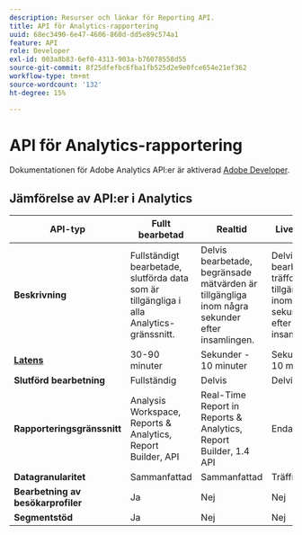 ```yaml
---
description: Resurser och länkar för Reporting API.
title: API för Analytics-rapportering
uuid: 68ec3490-6e47-4606-860d-dd5e89c574a1
feature: API
role: Developer
exl-id: 003a8b83-6ef0-4313-903a-b76078558d55
source-git-commit: 8f25dfefbc6fba1fb525d2e9e0fce654e21ef362
workflow-type: tm+mt
source-wordcount: '132'
ht-degree: 15%

---
```


# API för Analytics-rapportering

Dokumentationen för Adobe Analytics API:er är aktiverad [Adobe Developer](https://developer.adobe.com/analytics-apis/docs/2.0/).

## Jämförelse av API:er i Analytics

| **API-typ** | **Fullt bearbetad** | **Realtid** | **Livesream** | **Data Warehouse** |
| --- | --- | --- | --- | --- |
| **Beskrivning** | Fullständigt bearbetade, slutförda data som är tillgängliga i alla Analytics-gränssnitt. | Delvis bearbetade, begränsade mätvärden är tillgängliga inom några sekunder efter insamlingen. | Delvis bearbetade träffdata är tillgängliga inom några sekunder efter insamlingen. | Fullständigt bearbetade, slutförda data som används för att dra igång stora dataexporter. |
| [**Latens**](/help/technotes/latency.md) | 30-90 minuter | Sekunder - 10 minuter | Sekunder - 10 minuter | 90+ minuter |
| **Slutförd bearbetning** | Fullständig | Delvis | Delvis | Fullständig |
| **Rapporteringsgränssnitt** | Analysis Workspace, Reports &amp; Analytics, Report Builder, API | Real-Time Report in Reports &amp; Analytics, Report Builder, 1.4 API | Endast API | data warehouse, API |
| **Datagranularitet** | Sammanfattad | Sammanfattad | Träffnivå | Sammanfattad |
| **Bearbetning av besökarprofiler** | Ja | Nej | Nej | Ja |
| **Segmentstöd** | Ja | Nej | Nej | Delvis |
